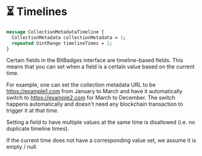 # ⏳ Timelines

```protobuf
message CollectionMetadataTimeline {
  CollectionMetadata collectionMetadata = 1;
  repeated UintRange timelineTimes = 2;
}
```

Certain fields in the BitBadges interface are timeline-based fields. This means that you can set when a field is a certain value based on the current time.

For example, one can set the collection metadata URL to be https://example1.com from January to March and have it automatically switch to https://example2.com for March to December. The switch happens automatically and doesn't need any blockchain transaction to trigger it at that time.

Setting a field to have multiple values at the same time is disallowed (i.e. no duplicate timeline times).

If the current time does not have a corresponding value set, we assume it is empty / null.

